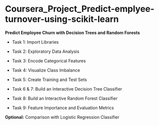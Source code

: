 # Coursera_Project_Predict-emplyee-turnover-using-scikit-learn

**Predict Employee Churn with Decision Trees and Random Forests**

* Task 1: Import Libraries

* Task 2: Exploratory Data Analysis

* Task 3: Encode Categorical Features

* Task 4: Visualize Class Imbalance

* Task 5: Create Training and Test Sets

* Task 6 & 7: Build an Interactive Decision Tree Classifier

* Task 8: Build an Interactive Random Forest Classifier

* Task 9: Feature Importance and Evaluation Metrics

**Optional:** Comparison with Logistic Regression Classifier

